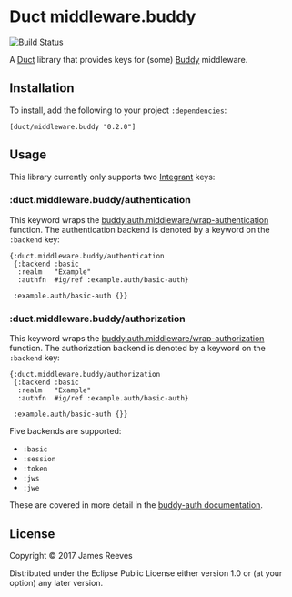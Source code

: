 # Duct middleware.buddy

[![Build Status](https://travis-ci.org/duct-framework/middleware.buddy.svg?branch=master)](https://travis-ci.org/duct-framework/middleware.buddy)

A [Duct][] library that provides keys for (some) [Buddy][] middleware.

[duct]:  https://github.com/duct-framework/duct
[buddy]: https://github.com/funcool/buddy

## Installation

To install, add the following to your project `:dependencies`:

    [duct/middleware.buddy "0.2.0"]

## Usage

This library currently only supports two [Integrant][] keys:

### :duct.middleware.buddy/authentication

This keyword wraps the
[buddy.auth.middleware/wrap-authentication][wrap-authentication]
function. The authentication backend is denoted by a keyword on the
`:backend` key:

```edn
{:duct.middleware.buddy/authentication
 {:backend :basic
  :realm   "Example"
  :authfn  #ig/ref :example.auth/basic-auth}

 :example.auth/basic-auth {}}
```

### :duct.middleware.buddy/authorization

This keyword wraps the
[buddy.auth.middleware/wrap-authorization][wrap-authorization] function.
The authorization backend is denoted by a keyword on the `:backend` key:

```edn
{:duct.middleware.buddy/authorization
 {:backend :basic
  :realm   "Example"
  :authfn  #ig/ref :example.auth/basic-auth}

 :example.auth/basic-auth {}}
```

Five backends are supported:

* `:basic`
* `:session`
* `:token`
* `:jws`
* `:jwe`

These are covered in more detail in the [buddy-auth
documentation][buddy-auth].

[integrant]: https://github.com/weavejester/integrant
[wrap-authentication]: https://funcool.github.io/buddy-auth/latest/api/buddy.auth.middleware.html#var-wrap-authentication
[wrap-authorization]: https://funcool.github.io/buddy-auth/latest/api/buddy.auth.middleware.html#var-wrap-authentication
[buddy-auth]: https://funcool.github.io/buddy-auth/latest/

## License

Copyright © 2017 James Reeves

Distributed under the Eclipse Public License either version 1.0 or (at
your option) any later version.
